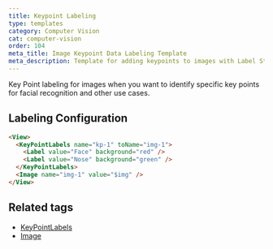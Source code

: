 ```yaml
---
title: Keypoint Labeling
type: templates
category: Computer Vision
cat: computer-vision
order: 104
meta_title: Image Keypoint Data Labeling Template
meta_description: Template for adding keypoints to images with Label Studio for your machine learning and data science projects.
---
```


Key Point labeling for images when you want to identify specific key points for facial recognition and other use cases.

## Labeling Configuration

```html
<View>
  <KeyPointLabels name="kp-1" toName="img-1">
    <Label value="Face" background="red" />
    <Label value="Nose" background="green" />
  </KeyPointLabels>
  <Image name="img-1" value="$img" />
</View>
```

## Related tags

- [KeyPointLabels](/tags/keypointlabels.html)
- [Image](/tags/image.html)